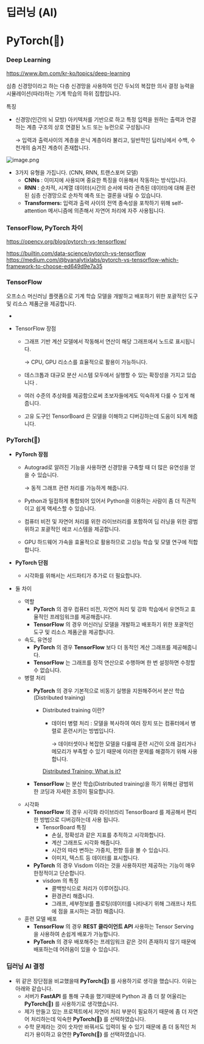 # 딥러닝 (AI)

# **PyTorch(👑)**

### Deep Learning

https://www.ibm.com/kr-ko/topics/deep-learning

심층 신경망이라고 하는 다층 신경망을 사용하여 인간 두뇌의 복잡한 의사 결정 능력을 시뮬레이션(따라)하는 기계 학습의 하위 집합입니다.

특징

- 신경망(인간의 뇌 모방) 아키텍처를 기반으로 하고 특정 입력을 원하는 출력과 연결하는 계층 구조의 상호 연결된 노드 또는 뉴런으로 구성됩니다
    
    → 입력과 출력사이의 계층을 은닉 계층이라 불리고, 일반적인 딥러닝에서 수백, 수천개의 숨겨진 계층이 존재합니다.
    

![image.png](../%E1%84%8C%E1%85%A6%E1%84%86%E1%85%A9%E1%86%A8%20%E1%84%8B%E1%85%A5%E1%86%B9%E1%84%8B%E1%85%B3%E1%86%B7%2035d1add0447a492f81bc2b4821e80635/TensorFlow,%20PyTorch%20%E1%84%85%E1%85%A1%E1%86%AB%20(1)%203ab350a13e4d4183b03f9b6b97fefc89/image.png)

- 3가지 유형을 가집니다. (CNN, RNN, 트랜스포머 모델)
    - **CNNs** : 이미지에 사용되며 중요한 특징을 이용해서 작동하는 방식입니다.
    - **RNN** :  순차적, 시계열 데이터(시간의 순서에 따라 관측된 데이터)에 대해 훈련된 심층 신경망으로 순차적 예측 또는 결론을 내릴 수 있습니다.
    - **Transformers:** 입력과 출력 사이의 전역 종속성을 포착하기 위해 self-attention 메서니즘에 의존해서 자연어 처리에 자주 사용됩니다.

### TensorFlow, PyTorch 차이

https://opencv.org/blog/pytorch-vs-tensorflow/

https://builtin.com/data-science/pytorch-vs-tensorflow
https://medium.com/@byanalytixlabs/pytorch-vs-tensorflow-which-framework-to-choose-ed649d9e7a35

### TensorFlow

오프소스 머신러닝 플랫폼으로 기계 학습 모델을 개발하고 배포하기 위한 포괄적인 도구 및 리소스 제품군을 제공합니다.

* 

- TensorFlow 장점
    - 그래프 기반 계산 모델에서 작동해서 연산이 해당 그래프에서 노드로 표시됩니다.
        
        → CPU, GPU 리소스를 효율적으로 활용이 가능하니다.
        
    - 데스크톱과 대규모 분산 시스템 모두에서 실행할 수 있는 확장성을 가지고 있습니다 .
    - 여러 수준의 추상화를 제공함으로써 초보자들에게도 익숙하게 다룰 수 있게 해줍니다.
    - 고유 도구인 TensorBoard 은 모델을 이해하고 디버깅하는데 도움이 되게 해줍니다.

### **PyTorch(👑)**

- **PyTorch 장점**
    - Autograd로 알려진 기능을 사용하면 신경망을 구축할 때 더 많은 유연성을 얻을 수 있습니다.
        
        → 동적 그래프 관련 처리를 가능하게 해줍니다.
        
    - Python과 밀접하게 통합되어 있어서 Python을 이용하는 사람이 좀 더 직관적이고 쉽게 액세스할 수 있습니다.
    - 컴퓨터 비전 및 자연어 처리를 위한 라이브러리를 포함하여 딥 러닝을 위한 광범위하고 포괄적인 에코 시스템을 제공합니다.
    - GPU 하드웨어 가속을 효율적으로 활용하므로 고성능 학습 및 모델 연구에 적합합니다.
- **PyTorch 단점**
    - 시각화를 위해서는 서드파티가 추가로 더 필요합니다.

- 둘 차이
    - 역할
        - **PyTorch** 의 경우 컴퓨터 비전, 자연어 처리 및 강화 학습에서 유연하고 효율적인 프레임워크를 제공해줍니다.
        - **TensorFlow** 의 경우 머신러닝 모델을 개발하고 배포하기 위한 포괄적인 도구 및 리소스 제품군을 제공합니다.
    - 속도, 유연성
        - **PyTorch** 의 경우 **TensorFlow** 보다 더 동적인 계산 그래프를 제공해줍니다.
        - **TensorFlow** 는 그래프를 정적 연산으로 수행하며 한 번 설정하면 수정할 수 없습니다.
    - 병렬 처리
        - **PyTorch** 의 경우 기본적으로 비동기 실행을 지원해주어서 분산 학습(Distributed training)
            - Distributed training 이란?
                - 데이터 병렬 처리 : 모델을 복사하여 여러 장치 또는 컴퓨터에서 병렬로 훈련시키는 방법입니다.
                    
                    → 데이터셋이나 복잡한 모델을 다룰때 훈련 시간이 오래 걸리거나 메모리가 부족할 수 있기 때문에 이러한 문제를 해결하기 위해 사용합니다.
                    
                
                [Distributed Training: What is it?](https://www.run.ai/guides/gpu-deep-learning/distributed-training)
                
        - **TensorFlow** 는 분산 학습(Distributed training)을 하기 위해선 광범위한 코딩과 자세한 조정이 필요합니다.
    - 시각화
        - **TensorFlow** 의 경우 시각화 라이브라리 TensorBoard 를 제공해서 편리한 방법으로 디버깅하는데 사용 됩니다.
            - TensorBoard 특징
                - 손실, 정확성과 같은 지표를 추적하고 시각화합니다.
                - 계산 그래프도 시각화 해줍니다.
                - 시간의 따라 변하는 가중치, 편향 등을 볼 수 있습니다.
                - 이미지, 텍스트 등 데이터를 표시합니다.
        - **PyTorch** 의 경우 Visdom 이라는 것을 사용하지만 제공하는 기능이 매우 한정적이고 단순합니다.
            - visdom 의 특징
                - 콜백방식으로 처리가 이루어집니다.
                - 환경관리 해줍니다.
                - 그래프, 세부정보를 플로팅(데이터를 나타내기 위해 그래프나 차트에 점을 표시하는 과정) 해줍니다.
    - 훈련 모델 배포
        - **TensorFlow** 의 경우 **REST 클라이언트 API** 사용하는 Tensor Serving 을 사용하여 손쉽게 배포가 가능합니다.
        - **PyTorch** 의 경우 배포해주는 프레임워크 같은 것이 존재하지 않기 때문에 배포하는데 어려움이 있을 수 있습니다.

### 딥러닝 AI 결정

- 위 같은 장단점을 비교했을때 **PyTorch(👑)** 를 사용하기로 생각을 했습니다. 이유는 아래와 같습니다.
    - 서버가 **FastAPI** 를 통해 구축을 했기때문에 Python 과 좀 더 잘 어울리는 **PyTorch(👑)** 를 사용하기로 생각했습니다.
    - 제가 만들고 있는 프로젝트에서 자연어 처리 부분이 필요하기 때문에 좀 더 자연어 처리하는데 익숙한 **PyTorch(👑)** 를 선택하였습니다.
    - 수학 문제라는 것이 숫자만 바꿔서도 입력이 될 수 있기 때문에 좀 더 동적인 처리가 용이하고 유연한 **PyTorch(👑)** 를 선택하였습니다.